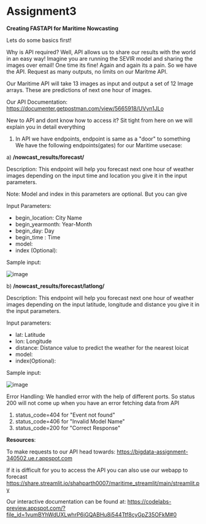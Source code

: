 Assignment3
==============================

**Creating FASTAPI for Maritime Nowcasting**

Lets do some basics first! 

Why is API required?
Well, API allows us to share our results with the world in an easy way!
Imagine you are running the SEVIR model and sharing the images over email! One time its fine! Again and again its a pain.
So we have the API. Request as many outputs, no limits on our Maritme API.

Our Maritime API will take 13 images as input and output a set of 12 Image arrays. These are predictions of next one hour of images.

Our API Documentation: https://documenter.getpostman.com/view/5665918/UVyn1JLo

New to API and dont know how to access it? Sit tight from here on we will explain you in detail everything

1) In API we have endpoints, endpoint is same as a "door" to something
We have the following endpoints(gates) for our Maritime usecase:

a) **/nowcast_results/forecast/**

Description: This endpoint will help you forecast next one hour of weather images depending on the input time and location you give it in the input parameters.

Note: Model and index in this parameters are optional. But you can give 

Input Parameters: 
- begin_location: City Name
- begin_yearmonth: Year-Month
- begin_day: Day
- begin_time : Time
- model: 
- index (Optional):
    
 Sample input:
 
 ![image](https://user-images.githubusercontent.com/78776808/160180751-9b040734-1136-4edc-9716-2057ec9091cc.png)


b) **/nowcast_results/forecast/latlong/**

Description: This endpoint will help you forecast next one hour of weather images depending on the input latitude, longitude and distance you give it in the input parameters.

Input parameters:
- lat: Latitude
- lon: Longitude
- distance: Distance value to predict the weather for the nearest loicat
- model:
- index(Optional): 

Sample input: 

![image](https://user-images.githubusercontent.com/78776808/160180937-b192ced4-0073-404c-82be-6641b7e5a3d6.png)


Error Handling:
We handled error with the help of different ports. So status 200 will not come up when you have an error fetching data from API
1) status_code=404 for "Event not found"
2) status_code=406 for "Invalid Model Name"
3) status_code=200 for "Correct Response"


**Resources**:

To make requests to our API head towards: https://bigdata-assignment-340502.ue.r.appspot.com

If it is difficult for you to access the API you can also use our webapp to forecast
https://share.streamlit.io/shahparth0007/maritime_streamlit/main/streamlit.py

Our interactive documentation can be found at: https://codelabs-preview.appspot.com/?file_id=1vumBYhWdUXLwhrP6iGQABHu8i544Ttf8cyGpZ35OFkM#0
